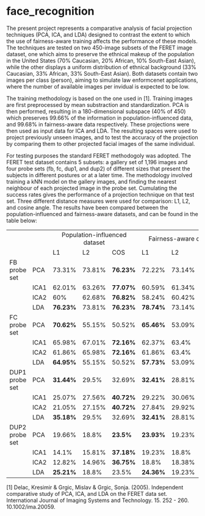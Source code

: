 # face_recognition

The present project represents a comparative analysis of facial projection techniques (PCA, ICA, and LDA) designed to contrast the extent to which the use of fairness-aware training affects the performance of these models. The techniques are tested on two 450-image subsets of the FERET image dataset, one which aims to preserve the ethnical makeup of the population in the United States (70% Caucasian, 20% African, 10% South-East Asian), while the other displays a uniform distribution of ethnical background (33% Caucasian, 33% African, 33% South-East Asian). Both datasets contain two images per class (person), aiming to simulate law enformcenet applications, where the number of available images per invidual is expected to be low.

The training methodology is based on the one used in [1]. Training images are first preprocessed by mean substraction and standardization. PCA is then performed, resulting in a 180-dimensional subspace (40% of 450) which preserves 99.66% of the information in population-influenced data, and 99.68% in fairness-aware data respectively. These projections were then used as input data for ICA and LDA. The resulting spaces were used to project previously unseen images, and to test the accuracy of the projection by comparing them to other projected facial images of the same individual.

For testing purposes the standard FERET methodogoly was adopted. The FERET test dataset contains 5 subsets: a gallery set of 1,196 images and four probe sets (fb, fc, dup1, and dup2) of different sizes that present the subjects in different postures or at a later time. The methodology involved training a kNN model on the gallery images, and finding the nearest neighbour of each projected image in the probe set. Cumulating the success rates gives the performance of a projection technique on that test set. Three different distance measures were used for comparison: L1, L2, and cosine angle. The results have been compared between the population-influenced and fairness-aware datasets, and can be found in the table below:

<p align="center">
  <table>
    <tr>
      <td></td>
      <td></td>
      <td colspan="3"><center>Population-influenced dataset</center></td>
      <td colspan="3"><center>Fairness-aware dataset</center></td>
      <td>Average difference<td>
    </tr>
    <tr>
      <td></td>
      <td></td>
      <td>L1</td>
      <td>L2</td>
      <td>COS</td>
      <td>L1</td>
      <td>L2</td>
      <td>COS</td>
      <td></td>
    </tr>
    <tr>
      <td>FB probe set</td>
      <td>PCA</td>
      <td>73.31%</td>
      <td>73.81%</td>
      <td><b>76.23%</b></td>
      <td>72.22%</td>
      <td>73.14%</td>
      <td><b>75.48%</b></td>
      <td>-0.83%</td>
    </tr>
    <tr>
      <td></td>
      <td>ICA1</td>
      <td>62.01%</td>
      <td>63.26%</td>
      <td><b>77.07%</b></td>
      <td>60.59%</td>
      <td>61.34%</td>
      <td><b>74.39%</b></td>
      <td>-2%</td>
    </tr>
    <tr>
      <td></td>
      <td>ICA2</td>
      <td>60%</td>
      <td>62.68%</td>
      <td><b>76.82%<b/></td>
      <td>58.24%</td>
      <td>60.42%</td>
      <td><b>74.14%</b></td>
      <td>-2.23%</td>
    </tr>
    <tr>
      <td></td>
      <td>LDA</td>
      <td><b>76.23%</b></td>
      <td>73.81%</td>
      <td><b>76.23%</b></td>
      <td><b>78.74%</b></td>
      <td>73.14%</td>
      <td>75.56%</td>
      <td>0.39%</td>
    </tr>
    <tr>
      <td>FC probe set</td>
      <td>PCA</td>
      <td><b>70.62%</b></td>
      <td>55.15%</td>
      <td>50.52%</td>
      <td><b>65.46%</b></td>
      <td>53.09%</td>
      <td>47.94%</td>
      <td>-3.27%</td>
    </tr>
    <tr>
      <td></td>
      <td>ICA1</td>
      <td>65.98%</td>
      <td>67.01%</td>
      <td><b>72.16%</b></td>
      <td>62.37%</td>
      <td>63.4%</td>
      <td><b>72.68%</b></td>
      <td>-2.23%</td>
    </tr>
    <tr>
      <td></td>
      <td>ICA2</td>
      <td>61.86%</td>
      <td>65.98%</td>
      <td><b>72.16%</b></td>
      <td>61.86%</td>
      <td>63.4%</td>
      <td><b>72.16%</b></td>
      <td>-0.86%</td>
    </tr>
    <tr>
      <td></td>
      <td>LDA</td>
      <td><b>64.95%</b></td>
      <td>55.15%</td>
      <td>50.52%</td>
      <td><b>57.73%</b></td>
      <td>53.09%</td>
      <td>47.94%</td>
      <td>-3.95%</td>
    </tr>
    <tr>
      <td>DUP1 probe set</td>
      <td>PCA</td>
      <td><b>31.44%</b></td>
      <td>29.5%</td>
      <td>32.69%</td>
      <td><b>32.41%</b></td>
      <td>28.81%</td>
      <td>30.75%</td>
      <td>-0.55%</td>
    </tr>
    <tr>
      <td></td>
      <td>ICA1</td>
      <td>25.07%</td>
      <td>27.56%</td>
      <td><b>40.72%</b></td>
      <td>29.22%</td>
      <td>30.06%</td>
      <td><b>42.24%</b></td>
      <td>2.72%</td>
    </tr>
    <tr>
      <td></td>
      <td>ICA2</td>
      <td>21.05%</td>
      <td>27.15%</td>
      <td><b>40.72%</b></td>
      <td>27.84%</td>
      <td>29.92%</td>
      <td><b>42.38%</b></td>
      <td>3.74%</td>
    </tr>
    <tr>
      <td></td>
      <td>LDA</td>
      <td><b>35.18%</b></td>
      <td>29.5%</td>
      <td>32.69%</td>
      <td><b>32.41%</b></td>
      <td>28.81%</td>
      <td>30.75%</td>
      <td>-1.8%</td>
    </tr>
    <tr>
      <td>DUP2 probe set</td>
      <td>PCA</td>
      <td>19.66%</td>
      <td>18.8%</td>
      <td><b>23.5%</b></td>
      <td><b>23.93%</b></td>
      <td>19.23%</td>
      <td>23.08%</td>
      <td>1.42%</td>
    </tr>
    <tr>
      <td></td>
      <td>ICA1</td>
      <td>14.1%</td>
      <td>15.81%</td>
      <td><b>37.18%</b></td>
      <td>19.23%</td>
      <td>18.8%</td>
      <td><b>39.32%</b></td>
      <td>3.42%</td>
    </tr>
    <tr>
      <td></td>
      <td>ICA2</td>
      <td>12.82%</td>
      <td>14.96%</td>
      <td><b>36.75%</b></td>
      <td>18.8%</td>
      <td>18.38%</td>
      <td><b>38.89%</b></td>
      <td>3.84%</td>
    </tr>
    <tr>
      <td></td>
      <td>LDA</td>
      <td><b>25.21%</b></td>
      <td>18.8%</td>
      <td>23.5%</td>
      <td><b>24.36%</b></td>
      <td>19.23%</td>
      <td>23.08%</td>
      <td>-0.28%</td>
    </tr>
  </table>
</p>



[1] Delac, Kresimir & Grgic, Mislav & Grgic, Sonja. (2005). Independent comparative study of PCA, ICA, and LDA on the FERET data set. International Journal of Imaging Systems and Technology. 15. 252 - 260. 10.1002/ima.20059. 